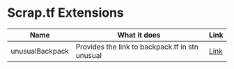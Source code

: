 # Scrap.tf Extensions

|Name| What it does| Link|
|-|-|-|
|unusualBackpack|Provides the link to backpack.tf in stn unusual|<a href="./unusualBackpack">Link</a>|<a href="./unusualBackpack/changeLog.md">Change log</a>|
